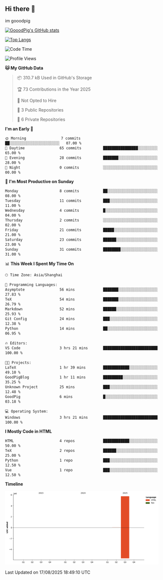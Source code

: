 ## Hi there 👋
im gooodpig

[![GooodPig's GitHub stats](https://github-readme-stats.vercel.app/api?username=gooodpig&count_private=true&show_icons=true)](https://github.com/anuraghazra/github-readme-stats)

[![Top Langs](https://github-readme-stats.vercel.app/api/top-langs/?username=gooodpig&layout=compact)](https://github.com/anuraghazra/github-readme-stats)

<!--START_SECTION:waka-->
![Code Time](http://img.shields.io/badge/Code%20Time-28%20hrs%2042%20mins-blue)

![Profile Views](http://img.shields.io/badge/Profile%20Views-58-blue)

**🐱 My GitHub Data** 

> 📦 310.7 kB Used in GitHub's Storage 
 > 
> 🏆 73 Contributions in the Year 2025
 > 
> 🚫 Not Opted to Hire
 > 
> 📜 3 Public Repositories 
 > 
> 🔑 6 Private Repositories 
 > 
**I'm an Early 🐤** 

```text
🌞 Morning                7 commits           ██░░░░░░░░░░░░░░░░░░░░░░░   07.00 % 
🌆 Daytime                65 commits          ████████████████░░░░░░░░░   65.00 % 
🌃 Evening                28 commits          ███████░░░░░░░░░░░░░░░░░░   28.00 % 
🌙 Night                  0 commits           ░░░░░░░░░░░░░░░░░░░░░░░░░   00.00 % 
```
📅 **I'm Most Productive on Sunday** 

```text
Monday                   8 commits           ██░░░░░░░░░░░░░░░░░░░░░░░   08.00 % 
Tuesday                  11 commits          ███░░░░░░░░░░░░░░░░░░░░░░   11.00 % 
Wednesday                4 commits           █░░░░░░░░░░░░░░░░░░░░░░░░   04.00 % 
Thursday                 2 commits           ░░░░░░░░░░░░░░░░░░░░░░░░░   02.00 % 
Friday                   21 commits          █████░░░░░░░░░░░░░░░░░░░░   21.00 % 
Saturday                 23 commits          ██████░░░░░░░░░░░░░░░░░░░   23.00 % 
Sunday                   31 commits          ████████░░░░░░░░░░░░░░░░░   31.00 % 
```


📊 **This Week I Spent My Time On** 

```text
🕑︎ Time Zone: Asia/Shanghai

💬 Programming Languages: 
Asymptote                56 mins             ███████░░░░░░░░░░░░░░░░░░   27.83 % 
TeX                      54 mins             ███████░░░░░░░░░░░░░░░░░░   26.79 % 
Markdown                 52 mins             ██████░░░░░░░░░░░░░░░░░░░   25.93 % 
Git Config               24 mins             ███░░░░░░░░░░░░░░░░░░░░░░   12.38 % 
Python                   14 mins             ██░░░░░░░░░░░░░░░░░░░░░░░   06.95 % 

🔥 Editors: 
VS Code                  3 hrs 21 mins       █████████████████████████   100.00 % 

🐱‍💻 Projects: 
LaTeX                    1 hr 39 mins        ████████████░░░░░░░░░░░░░   49.10 % 
GoodPigBlog              1 hr 11 mins        █████████░░░░░░░░░░░░░░░░   35.25 % 
Unknown Project          25 mins             ███░░░░░░░░░░░░░░░░░░░░░░   12.48 % 
GoodPig                  6 mins              █░░░░░░░░░░░░░░░░░░░░░░░░   03.18 % 

💻 Operating System: 
Windows                  3 hrs 21 mins       █████████████████████████   100.00 % 
```

**I Mostly Code in HTML** 

```text
HTML                     4 repos             ████████████░░░░░░░░░░░░░   50.00 % 
TeX                      2 repos             ██████░░░░░░░░░░░░░░░░░░░   25.00 % 
Python                   1 repo              ███░░░░░░░░░░░░░░░░░░░░░░   12.50 % 
Vue                      1 repo              ███░░░░░░░░░░░░░░░░░░░░░░   12.50 % 
```



**Timeline**

![Lines of Code chart](https://raw.githubusercontent.com/gooodpig/gooodpig/main/assets/bar_graph.png)


 Last Updated on 17/08/2025 18:49:10 UTC
<!--END_SECTION:waka-->


<!--
**gooodpig/gooodpig** is a ✨ _special_ ✨ repository because its `README.md` (this file) appears on your GitHub profile.

Here are some ideas to get you started:

- 🔭 I’m currently working on ...
- 🌱 I’m currently learning ...
- 👯 I’m looking to collaborate on ...
- 🤔 I’m looking for help with ...
- 💬 Ask me about ...
- 📫 How to reach me: ...
- 😄 Pronouns: ...
- ⚡ Fun fact: ...
-->
